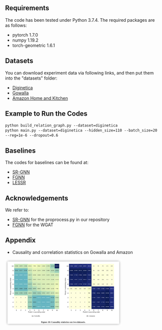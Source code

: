 ## Requirements
The code has been tested under Python 3.7.4. The required packages are as follows:
- pytorch 1.7.0
- numpy 1.19.2
- torch-geometric 1.6.1

## Datasets
You can download experiment data via following links, and then put them into the "datasets" folder:
  - [Diginetica](https://competitions.codalab.org/competitions/11161)
  - [Gowalla](https://snap.stanford.edu/data/loc-Gowalla.html)
  - [Amazon Home and Kitchen](http://jmcauley.ucsd.edu/data/amazon/links.html)

## Example to Run the Codes
```
python build_relation_graph.py --dataset=diginetica
python main.py --dataset=diginetica --hidden_size=110 --batch_size=20 --reg=1e-6 --dropout=0.6
```

## Baselines
The codes for baselines can be found at:
  - [SR-GNN](https://github.com/CRIPAC-DIG/SR-GNN)
  - [FGNN](https://github.com/RuihongQiu/FGNN)
  - [LESSR](https://github.com/twchen/lessr)

## Acknowledgements
We refer to:
 - [SR-GNN](https://github.com/CRIPAC-DIG/SR-GNN) for the proprocess.py in our repository
 - [FGNN](https://github.com/RuihongQiu/FGNN) for the WGAT

## Appendix
- Causality and correlation statistics on Gowalla and Amazon
<img src="pics/Causality and correlation statistics.png" align="center" width="75%" style="margin: 0 auto">
